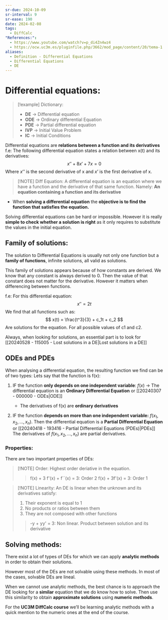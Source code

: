 ```yaml
---
sr-due: 2024-10-09
sr-interval: 9
sr-ease: 190
date: 2024-02-08
tags:
  - DiffCalc
"References:":
  - https://www.youtube.com/watch?v=p_di4Zn4wz4
  - https://ocw.uc3m.es/pluginfile.php/3662/mod_page/content/20/tema-1.pdf
aliases:
  - Definition - Differential Equations
  - Differential Equations
  - DE
---
```

# Differential equations:

> [!example] Dictionary:
>+ **DE** → Differential equation
>+ **ODE** → Ordinary differential Equation
>+ **PDE** → Partial differential equation
>+ **IVP** → Initial Value Problem
>+ **IC** → Initial Conditions

Differential equations are **relations between a function and its derivatives**
f.e: 
	The following differential equation states a relation between x(t) and its derivatives:
	$$
	x'' + 8x' + 7x = 0
	$$
	Where $x’’$ is the second derivative of x and $x’$ is the first derivative of x. 

> [!NOTE] Diff Equation: 
> A differential equation is an equation where we have a function and the derivative of that same function. Namely: **An equation containing a function and its derivative** 

+ When **solving a differential equation** the **objective is to find the function that satisfies the equation.** 

Solving differential equations can be hard or impossible. However it is really **simple to check whether a solution is right** as it only requires to substitute the values in the initial equation. 

## Family of solutions:

The solution to Differential Equations is usually not only one function but a **family of functions**, infinite solutions, all valid as solutions. 

This family of solutions appears because of how constants are derived. We know that any constant is always derived to 0. Then the value of that constant does not matter for the derivative. However it matters when differencing between functions.

f.e: 
	For this differential equation: 
	$$
	x'' = 2t
	$$
	We find that all functions such as: 
	$$
	x(t) = \frac{t^3}{3} + c_1t + c_2
	$$
	Are solutions for the equation. For all possible values of c1 and c2.

Always, when looking for solutions, an essential part is to look for [[20240528 - 115005 - Lost solutions in a DE|Lost solutions in a DE]]

## ODEs and PDEs
When analysing a differential equation, the resulting function we find can be of two types: 
Lets say that the function is f(x):
1. IF the function **only depends on one independent variable**: $f(x)$ → The differential equation is an **Ordinary Differential Equation** or [[20240307 - 000000 - ODEs|ODE]]
	+ The derivatives of f(x) are **ordinary derivatives**
   
2. IF the function **depends on more than one independent variable:** $f(x_1,x_2,...,x_n)$. 
   Then the differential equation is a **Partial Differential Equation** or [[20240418 - 193416 - Partial Differential Equations (PDEs)|PDEs]]
   The derivatives of $f(x_1,x_2,…,x_n)$ are partial derivatives. 
### Properties:
There are two important properties of DEs: 

> [!NOTE] Order: 
> Highest order deriative in the equation.
> > f(x) + 3 f'(x) + f``(x) = 3: Order 2
> > f(x) + 3f'(x) = 3: Order 1

> [!NOTE] Linearity: 
> An DE is linear when the unknown and its derivatives satisfy:
> 1. Their exponent is equal to 1
> 2. No products or ratios between them
> 3. They are not composed with other functions
>
> > -y + yy' = 3: Non linear. Product between solution and its derivative


## Solving methods: 

There exist a lot of types of DEs for which we can apply **analytic methods** in order to obtain their solutions. 

However most of the DEs are not solvable using these methods. In most of the cases, solvable DEs are lineal.

When we cannot use analytic methods, the best chance is to approach the DE looking for a **similar** equation that we do know how to solve. Then use this similarity to obtain **approximate solutions** using **numeric methods**. 

For the **UC3M DiffCalc course** we’ll be learning analytic methods with a quick mention to the numeric ones at the end of the course. 